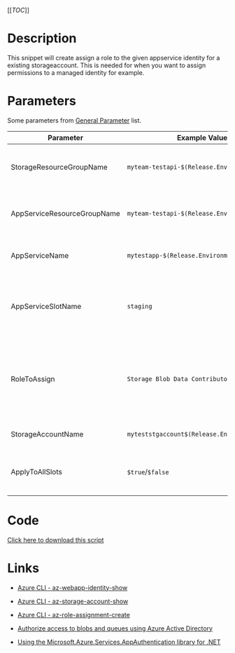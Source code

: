 [[_TOC_]]

# Description

This snippet will create assign a role to the given appservice identity for a existing storageaccount. This is needed for when you want to assign permissions to a managed identity for example.

# Parameters

Some parameters from [General Parameter](/Azure/Azure-CLI-Snippets) list.

| Parameter | Example Value | Description |
|--|--|--|
| StorageResourceGroupName | `myteam-testapi-$(Release.EnvironmentName)` | Name of resourcegroup where your storage account is in |
| AppServiceResourceGroupName | `myteam-testapi-$(Release.EnvironmentName)` | Name of resourcegroup where your AppService is in |
| AppServiceName | `mytestapp-$(Release.EnvironmentName)` | Name of the appservice to grant permissions for |
| AppServiceSlotName | `staging` | OPTIONAL By default the production slot is used, use this variable to use a different slot. |
| RoleToAssign | `Storage Blob Data Contributor` | This is the rolename to assign. Please refer to "Roles" under "Access control (IAM)" in your Storage Account for role names. |
| StorageAccountName | `myteststgaccount$(Release.EnvironmentName)` | This is the storageaccount name to use. |
| ApplyToAllSlots | `$true`/`$false` | Applies the current script to all slots revolving the appservice |

# Code

[Click here to download this script](../../../../src/Storage-Accounts/Grant-permissions-for-AppService-to-StorageAccount.ps1)

# Links

- [Azure CLI - az-webapp-identity-show](https://docs.microsoft.com/en-us/cli/azure/webapp/identity?view=azure-cli-latest#az-webapp-identity-show)

- [Azure CLI - az-storage-account-show](https://docs.microsoft.com/en-us/cli/azure/storage/account?view=azure-cli-latest#az-storage-account-show)

- [Azure CLI - az-role-assignment-create](https://docs.microsoft.com/en-us/cli/azure/role/assignment?view=azure-cli-latest#az-role-assignment-create)

- [Authorize access to blobs and queues using Azure Active Directory](https://docs.microsoft.com/en-us/azure/storage/common/storage-auth-aad)

- [Using the Microsoft.Azure.Services.AppAuthentication library for .NET](https://docs.microsoft.com/en-us/azure/app-service/overview-managed-identity?tabs=dotnet#asal)
